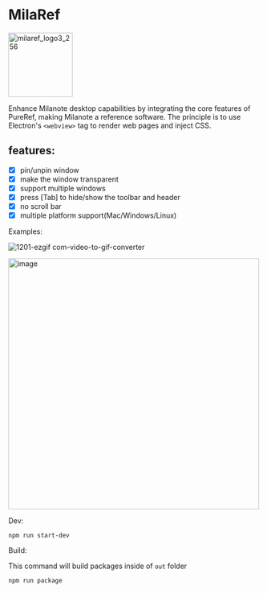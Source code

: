 # MilaRef

<img width="128" alt="milaref_logo3_256" src="https://github.com/user-attachments/assets/f2bf2747-d880-49a3-be30-d2a161097238">

Enhance Milanote desktop capabilities by integrating the core features of PureRef, making Milanote a reference software.
The principle is to use Electron's `<webview>` tag to render web pages and inject CSS.

## features:
- [x] pin/unpin window
- [x] make the window transparent
- [x] support multiple windows
- [x] press [Tab] to hide/show the toolbar and header
- [x] no scroll bar
- [x] multiple platform support(Mac/Windows/Linux)

Examples: 

![1201-ezgif com-video-to-gif-converter](https://github.com/user-attachments/assets/dc94e1b3-9c9e-4de6-98ea-69893ab88206)

<img width="500" alt="image" src="https://github.com/user-attachments/assets/d2aa2596-3813-4967-8817-9549afa528c0">


Dev:
```shell
npm run start-dev
```

Build:

This command will build packages inside of `out` folder

```shell
npm run package
```

